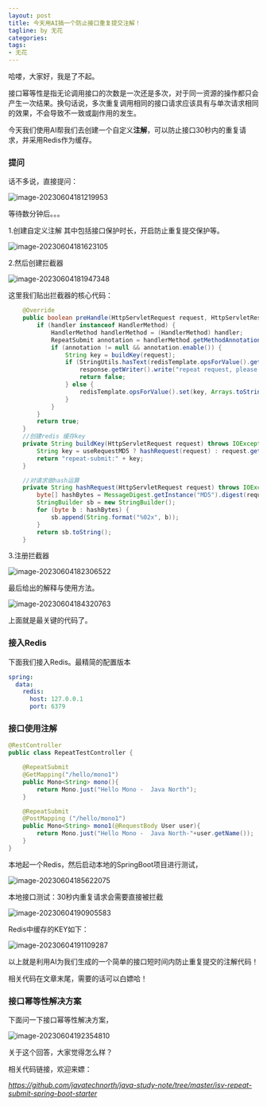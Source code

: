 ```yaml
---
layout: post
title: 今天用AI搞一个防止接口重复提交注解！
tagline: by 无花
categories: 
tags:
- 无花
---
```


哈喽，大家好，我是了不起。

接口幂等性是指无论调用接口的次数是一次还是多次，对于同一资源的操作都只会产生一次结果。换句话说，多次重复调用相同的接口请求应该具有与单次请求相同的效果，不会导致不一致或副作用的发生。

今天我们使用AI帮我们去创建一个自定义**注解**，可以防止接口30秒内的重复请求，并采用Redis作为缓存。

<!--more-->

### 提问

话不多说，直接提问：

![image-20230604181219953](http://www.javanorth.cn/assets/images/2023/Flowerless/repeat-001.png)

等待数分钟后。。。

1.创建自定义注解 其中包括接口保护时长，开启防止重复提交保护等。

![image-20230604181623105](http://www.javanorth.cn/assets/images/2023/Flowerless/repeat-002.png)



2.然后创建拦截器

![image-20230604181947348](http://www.javanorth.cn/assets/images/2023/Flowerless/repeat-003.png)



这里我们贴出拦截器的核心代码：

```java
    @Override
    public boolean preHandle(HttpServletRequest request, HttpServletResponse response, Object handler) throws Exception {
        if (handler instanceof HandlerMethod) {
            HandlerMethod handlerMethod = (HandlerMethod) handler;
            RepeatSubmit annotation = handlerMethod.getMethodAnnotation(RepeatSubmit.class);
            if (annotation != null && annotation.enable()) {
                String key = buildKey(request);
                if (StringUtils.hasText(redisTemplate.opsForValue().get(key))) {
                    response.getWriter().write("repeat request, please try again later！");
                    return false;
                } else {
                    redisTemplate.opsForValue().set(key, Arrays.toString(request.getInputStream().readAllBytes()), annotation.timeout(), TimeUnit.SECONDS);
                }
            }
        }
        return true;
    }
	//创建redis 缓存key
    private String buildKey(HttpServletRequest request) throws IOException, NoSuchAlgorithmException {
        String key = useRequestMD5 ? hashRequest(request) : request.getRequestURI();
        return "repeat-submit:" + key;
    }

	//对请求做hash运算
    private String hashRequest(HttpServletRequest request) throws IOException, NoSuchAlgorithmException {
        byte[] hashBytes = MessageDigest.getInstance("MD5").digest(request.getInputStream().readAllBytes());
        StringBuilder sb = new StringBuilder();
        for (byte b : hashBytes) {
            sb.append(String.format("%02x", b));
        }
        return sb.toString();
    }

```



3.注册拦截器

![image-20230604182306522](http://www.javanorth.cn/assets/images/2023/Flowerless/repeat-004.png)

最后给出的解释与使用方法。

![image-20230604184320763](http://www.javanorth.cn/assets/images/2023/Flowerless/repeat-005.png)

上面就是最关键的代码了。

### 接入Redis

下面我们接入Redis。最精简的配置版本

```yaml
spring:
  data:
    redis:
      host: 127.0.0.1 
      port: 6379 
```



### 接口使用注解

```java
@RestController
public class RepeatTestController {

    @RepeatSubmit
    @GetMapping("/hello/mono1")
    public Mono<String> mono(){
        return Mono.just("Hello Mono -  Java North");
    }

    @RepeatSubmit
    @PostMapping ("/hello/mono1")
    public Mono<String> mono1(@RequestBody User user){
        return Mono.just("Hello Mono -  Java North-"+user.getName());
    }
}
```



本地起一个Redis，然后启动本地的SpringBoot项目进行测试，

![image-20230604185622075](http://www.javanorth.cn/assets/images/2023/Flowerless/repeat-006.png)





本地接口测试：30秒内重复请求会需要直接被拦截

![image-20230604190905583](http://www.javanorth.cn/assets/images/2023/Flowerless/repeat-007.png)

Redis中缓存的KEY如下：

![image-20230604191109287](http://www.javanorth.cn/assets/images/2023/Flowerless/repeat-008.png)

以上就是利用AI为我们生成的一个简单的接口短时间内防止重复提交的注解代码！

相关代码在文章末尾，需要的话可以白嫖哈！



### 接口幂等性解决方案

下面问一下接口幂等性解决方案，

![image-20230604192354810](http://www.javanorth.cn/assets/images/2023/Flowerless/repeat-009.png)

关于这个回答，大家觉得怎么样？



相关代码链接，欢迎来嫖：

*https://github.com/javatechnorth/java-study-note/tree/master/isv-repeat-submit-spring-boot-starter*